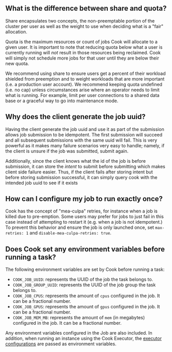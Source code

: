 ## What is the difference between share and quota?

Share encapsulates two concepts, the non-preemptable portion of the cluster per user as well as the weight to use when deciding what is a "fair" allocation.

Quota is the maximum resources or count of jobs Cook will allocate to a given user.
It is important to note that reducing quota below what a user is currently running will *not* result in those resources being reclaimed. 
Cook will simply not schedule more jobs for that user until they are below their new quota. 

We recommend using share to ensure users get a percent of their workload shielded from preemption and to weight workloads that are more important (i.e. a production user account).
We recommend keeping quota undefined (i.e. no cap) unless circumstances arise where an operator needs to limit what is running.
For example, limit per user connections to a shared data base or a graceful way to go into maintenance mode. 

## Why does the client generate the job uuid?

Having the client generate the job uuid and use it as part of the submission allows job submission to be idempotent. 
The first submission will succeed and all subsequent submissions with the same uuid will fail. 
This is very powerful as it makes many failure scenarios very easy to handle; 
namely, if the client is unsure if the job was submitted, submit again.

Additionally, since the client knows what the id of the job is before submission, it can store the *intent* to submit before submitting
which makes client side failure easier. Thus, if the client fails after storing intent but before storing submission successful, it
can simply query cook with the intended job uuid to see if it exists

## How can I configure my job to run exactly once?

Cook has the concept of "mea-culpa" retries, for instance when a job is killed due to pre-emption. Some users may prefer for jobs to
just fail in this case instead of attempting to restart it (e.g. when a job is not idempotent.) To prevent this behavior and ensure
the job is only launched once, set `max-retries: 1` and `disable-mea-culpa-retries: true`.

## Does Cook set any environment variables before running a task?

The following environment variables are set by Cook before running a task:
- `COOK_JOB_UUID`: represents the UUID of the job the task belongs to.
- `COOK_JOB_GROUP_UUID`: represents the UUID of the job group the task belongs to.
- `COOK_JOB_CPUS`: represents the amount of `cpus` configured in the job. It can be a fractional number.
- `COOK_JOB_GPUS`: represents the amount of `gpus` configured in the job. It can be a fractional number.
- `COOK_JOB_MEM_MB`: represents the amount of `mem` (in megabytes) configured in the job. It can be a fractional number.

Any environment variables configured in the Job are also included.
In addition, when running an instance using the Cook Executor, the [executor configurations](configuration.adoc#cook_executor) are passed as environment variables.

